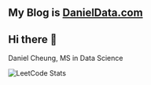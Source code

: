 ## My Blog is [DanielData.com](https://danieldata.com)

## Hi there 👋 

Daniel Cheung, MS in Data Science

![LeetCode Stats](https://leetcard.jacoblin.cool/DanielHCheung?theme=nord&font=Esteban&ext=heatmap)
<!--
**DanielHCheung/DanielHCheung** is a ✨ _special_ ✨ repository because its `README.md` (this file) appears on your GitHub profile.

Here are some ideas to get you started:

- 🔭 I’m currently working on ...
- 🌱 I’m currently learning ...
- 👯 I’m looking to collaborate on ...
- 🤔 I’m looking for help with ...
- 💬 Ask me about ...
- 📫 How to reach me: ...
- 😄 Pronouns: ...
- ⚡ Fun fact: ...
-->
